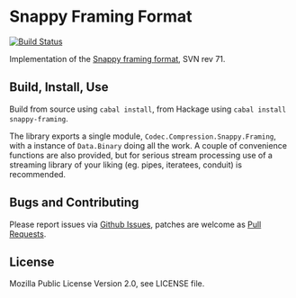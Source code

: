 # Snappy Framing Format

[![Build Status](https://secure.travis-ci.org/kim/snappy-framing.png)](http://travis-ci.org/kim/snappy-framing)

Implementation of the [Snappy framing format](http://code.google.com/p/snappy/source/browse/trunk/framing_format.txt?r=71),
SVN rev 71.

## Build, Install, Use

Build from source using `cabal install`, from Hackage using `cabal install
snappy-framing`.

The library exports a single module, `Codec.Compression.Snappy.Framing`, with a
instance of `Data.Binary` doing all the work. A couple of convenience functions
are also provided, but for serious stream processing use of a streaming library
of your liking (eg. pipes, iteratees, conduit) is recommended.

## Bugs and Contributing

Please report issues via [Github Issues](https://github.com/kim/snappy-framing/issues),
patches are welcome as [Pull Requests](https://github.com/kim/snappy-framing/pulls).

## License

Mozilla Public License Version 2.0, see LICENSE file.
